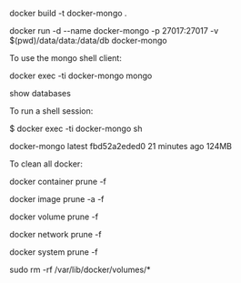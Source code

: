 docker build -t docker-mongo .

docker run -d --name docker-mongo -p 27017:27017 -v $(pwd)/data/data:/data/db docker-mongo

To use the mongo shell client:

docker exec -ti docker-mongo mongo

show databases

To run a shell session:

$ docker exec -ti docker-mongo  sh

docker-mongo                  latest              fbd52a2eded0        21 minutes ago      124MB

To clean all docker:

docker container prune -f

docker image prune -a -f

docker volume prune -f

docker network prune -f

docker system prune -f

sudo rm -rf /var/lib/docker/volumes/*
